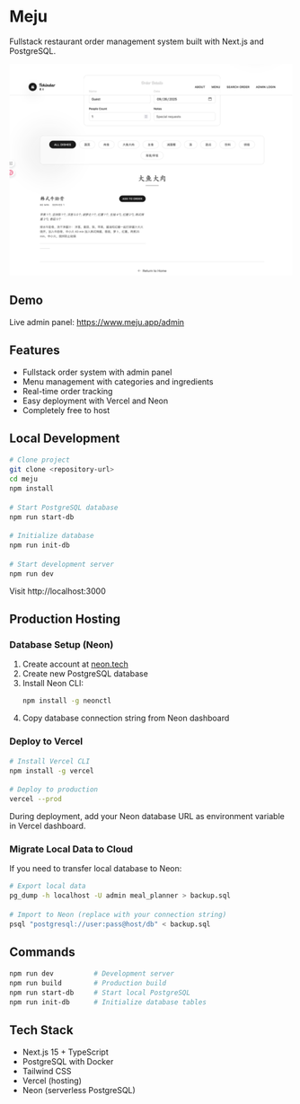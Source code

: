# Meju

Fullstack restaurant order management system built with Next.js and PostgreSQL.

![Demo Website](assets/demo.png)

## Demo

Live admin panel: https://www.meju.app/admin

## Features

- Fullstack order system with admin panel
- Menu management with categories and ingredients
- Real-time order tracking
- Easy deployment with Vercel and Neon
- Completely free to host

## Local Development

```bash
# Clone project
git clone <repository-url>
cd meju
npm install

# Start PostgreSQL database
npm run start-db

# Initialize database
npm run init-db

# Start development server
npm run dev
```

Visit http://localhost:3000

## Production Hosting

### Database Setup (Neon)

1. Create account at [neon.tech](https://neon.tech)
2. Create new PostgreSQL database
3. Install Neon CLI:
   ```bash
   npm install -g neonctl
   ```
4. Copy database connection string from Neon dashboard

### Deploy to Vercel

```bash
# Install Vercel CLI
npm install -g vercel

# Deploy to production
vercel --prod
```

During deployment, add your Neon database URL as environment variable in Vercel dashboard.

### Migrate Local Data to Cloud

If you need to transfer local database to Neon:

```bash
# Export local data
pg_dump -h localhost -U admin meal_planner > backup.sql

# Import to Neon (replace with your connection string)
psql "postgresql://user:pass@host/db" < backup.sql
```

## Commands

```bash
npm run dev          # Development server
npm run build        # Production build
npm run start-db     # Start local PostgreSQL
npm run init-db      # Initialize database tables
```

## Tech Stack

- Next.js 15 + TypeScript
- PostgreSQL with Docker
- Tailwind CSS
- Vercel (hosting)
- Neon (serverless PostgreSQL)